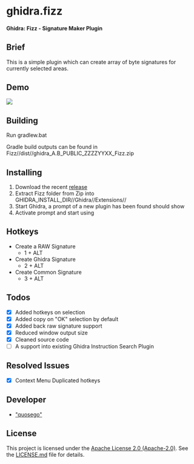 # ghidra.fizz

#### Ghidra: Fizz - Signature Maker Plugin

## Brief

This is a simple plugin which can create array of byte signatures for currently selected areas.

## Demo

![][ref-demo]

## Building

Run gradlew.bat

Gradle build outputs can be found in Fizz//dist//ghidra_A.B_PUBLIC_ZZZZYYXX_Fizz.zip

## Installing

1. Download the recent [release][ref-releases]
2. Extract Fizz folder from Zip into GHIDRA_INSTALL_DIR//Ghidra//Extensions//
3. Start Ghidra, a prompt of a new plugin has been found should show
4. Activate prompt and start using

## Hotkeys

- Create a RAW Signature
    - 1 + ALT
- Create Ghidra Signature
    - 2 + ALT
- Create Common Signature
    - 3 + ALT

## Todos

- [x] Added hotkeys on selection
- [x] Added copy on "OK" selection by default
- [x] Added back raw signature support
- [x] Reduced window output size
- [x] Cleaned source code
- [ ] A support into existing Ghidra Instruction Search Plugin

## Resolved Issues

- [x] Context Menu Duplicated hotkeys

## Developer

* ["quosego"][ref-self]

## License

This project is licensed under the [Apache License 2.0 (Apache-2.0)][ref-AP2]. See the [LICENSE.md][ref-lic-path] file for details.

[ref-demo]: ./doc/images/Q6KHnppHFG.gif
[ref-releases]: https://github.com/quosego/ghidra.fizz/releases
[ref-issue]: https://github.com/NationalSecurityAgency/ghidra/issues/13
[ref-self]: https://github.com/quosego
[ref-lic-path]: ./LICENSE.md
[ref-AP2]: https://tldrlegal.com/license/apache-license-2.0-(apache-2.0)
